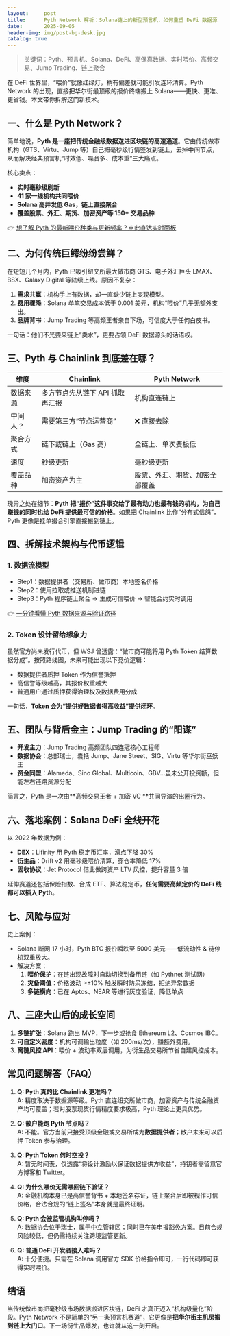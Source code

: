 ```yaml
---
layout:     post
title:      Pyth Network 解析：Solana链上的新型预言机，如何重塑 DeFi 数据源
date:       2025-09-05
header-img: img/post-bg-desk.jpg
catalog: true
---
```


> 关键词：Pyth、预言机、Solana、DeFi、高保真数据、实时喂价、高频交易、Jump Trading、链上聚合

在 DeFi 世界里，“喂价”就像红绿灯，稍有偏差就可能引发连环清算。Pyth Network 的出现，直接把华尔街最顶级的报价终端搬上 Solana——更快、更准、更省钱。本文带你拆解这门新技术。

## 一、什么是 Pyth Network？

简单地说，**Pyth 是一座把传统金融级数据送进区块链的高速通道**。它由传统做市机构（GTS、Virtu、Jump 等）自己把毫秒级行情签发到链上，去掉中间节点，从而解决经典预言机“时效低、噪音多、成本重”三大痛点。

核心卖点：  
- **实时毫秒级刷新**  
- **41 家一线机构共同喂价**  
- **Solana 高并发低 Gas，链上直接聚合**  
- **覆盖股票、外汇、期货、加密资产等 150+ 交易品种**

👉 [想了解 Pyth 的最新喂价种类与更新频率？点此直达实时面板](https://okxdog.com/)

## 二、为何传统巨鳄纷纷尝鲜？

在短短几个月内，Pyth 已吸引纽交所最大做市商 GTS、电子外汇巨头 LMAX、BSX、Galaxy Digital 等陆续上线。原因不复杂：  
1. **需求共赢**：机构手上有数据，却一直缺少链上变现模型。  
2. **费用骤降**：Solana 单笔交易成本低于 0.001 美元，机构“喂价”几乎无额外支出。  
3. **品牌背书**：Jump Trading 等高频王者亲自下场，可信度大于任何白皮书。

一句话：他们不光要来链上“卖水”，更要占领 DeFi 数据源头的话语权。

## 三、Pyth 与 Chainlink 到底差在哪？

| 维度 | Chainlink | Pyth Network |
|---|---|---|
| 数据来源 | 多方节点先从链下 API 抓取再汇报 | 机构直连链上 |
| 中间人？ | 需要第三方“节点运营商”| ❌ 直接去除 |
| 聚合方式 | 链下或链上（Gas 高） | 全链上、单次费极低 |
| 速度 | 秒级更新 | 毫秒级更新 |
| 覆盖品种 | 加密资产为主 | 股票、外汇、期货、加密全部覆盖 |

瑰异之处在细节：**Pyth 把“报价”这件事交给了最有动力也最有钱的机构，为自己赚钱的同时也给 DeFi 提供最可信的价格**。如果把 Chainlink 比作“分布式信鸽”，Pyth 更像是挂单撮合引擎直接搬到链上。

## 四、拆解技术架构与代币逻辑

### 1. 数据流模型  
- Step1：数据提供者（交易所、做市商）本地签名价格  
- Step2：使用拉取或推送机制进链  
- Step3：Pyth 程序链上聚合 → 生成可信喂价 → 智能合约实时调用  

👉 [一分钟看懂 Pyth 数据来源与验证路径](https://okxdog.com/)

### 2. Token 设计留给想象力  
虽然官方尚未发行代币，但 WSJ 曾透露：“做市商可能将用 Pyth Token 结算数据分成”。按照路线图，未来可能出现以下竞价逻辑：  
- 数据提供者质押 Token 作为信誉抵押  
- 高信誉等级越高，其报价权重越大  
- 普通用户通过质押获得治理权及数据费用分成  

一句话，**Token 会为“提供好数据者得高收益”提供闭环**。

## 五、团队与背后金主：Jump Trading 的“阳谋”

- **开发主力**：Jump Trading 高频团队四连冠核心工程师  
- **数据协会**：总部瑞士，囊括 Jump、Jane Street、SIG、Virtu 等华尔街巫妖王  
- **资金同盟**：Alameda、Sino Global、Multicoin、GBV…虽未公开投资额，但能左右链路资源分配

简言之，Pyth 是一次由**高频交易王者 + 加密 VC **共同导演的出圈行为。

## 六、落地案例：Solana DeFi 全线开花

以 2022 年数据为例：  
- **DEX**：Lifinity 用 Pyth 稳定币汇率，滑点下降 30%  
- **衍生品**：Drift v2 用毫秒级喂价清算，穿仓率降低 17%  
- **固收协议**：Jet Protocol 借此做跨资产 LTV 风控，提升容量 3 倍  

延伸赛道还包括保险指数、合成 ETF、算法稳定币，**任何需要高频定价的 DeFi 线都可以插入 Pyth**。

## 七、风险与应对

史上案例：  
- Solana 断网 17 小时，Pyth BTC 报价瞬跌至 5000 美元——低流动性 & 链停机双重放大。  
- 解决方案：  
  1. **喂价保护**：在链出现故障时自动切换到备用链（如 Pythnet 测试网）  
  2. **灾备阈值**：价格波动 >±10% 触发瞬时防呆冻结，拒绝异常数据  
  3. **多链横向**：已在 Aptos、NEAR 等进行灰度验证，降低单点

## 八、三座大山后的成长空间

1. **多链扩张**：Solana 跑出 MVP，下一步或抢食 Ethereum L2、Cosmos IBC。  
2. **可自定义密度**：机构可调输出粒度（如 200ms/次），赚额外费用。  
3. **离链风控 API**：喂价 + 波动率双层调用，为衍生品交易所节省自建风控成本。

## 常见问题解答（FAQ）

1. **Q: Pyth 真的比 Chainlink 更准吗？**  
   A: 精度取决于数据源等级。Pyth 直连纽交所做市商，加密资产与传统金融资产均可覆盖；若对股票现货行情精度要求极高，Pyth 理论上更具优势。

2. **Q: 散户能跑 Pyth 节点吗？**  
   A: 不能。官方当前只接受顶级金融或交易所成为**数据提供者**；散户未来可以质押 Token 参与治理。

3. **Q: Pyth Token 何时空投？**  
   A: 暂无时间表，仅透露“将设计激励以保证数据提供方收益”，持钥者需留意官方博客和 Twitter。

4. **Q: 为什么喂价无需喂回链下验证？**  
   A: 金融机构本身已是高信誉背书 + 本地签名存证，链上聚合后即被视作可信价格，合法合规的“链上签名”本身就是最终证明。

5. **Q: Pyth 会被监管机构叫停吗？**  
   A: 数据协会位于瑞士，属于中立管辖区；同时已在美申报豁免方案。目前合规风险较低，但仍需持续关注跨境监管更新。

6. **Q: 普通 DeFi 开发者接入难吗？**  
   A: 十分便捷。只需在 Solana 调用官方 SDK 价格指令即可，一行代码即可获得实时喂价。

## 结语

当传统做市商把毫秒级市场数据搬进区块链，DeFi 才真正迈入“机构级量化”阶段。Pyth Network 不是简单的“另一条预言机赛道”，它更像是**把华尔街主机房搬到链上大门口**。下一场衍生品爆发，也许就从这一刻开启。